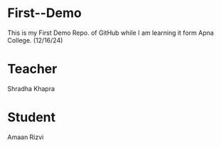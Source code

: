 # First--Demo
This is my First Demo Repo. of GitHub while I am learning it form Apna College. (12/16/24) 

# Teacher 
Shradha Khapra

# Student
Amaan Rizvi
